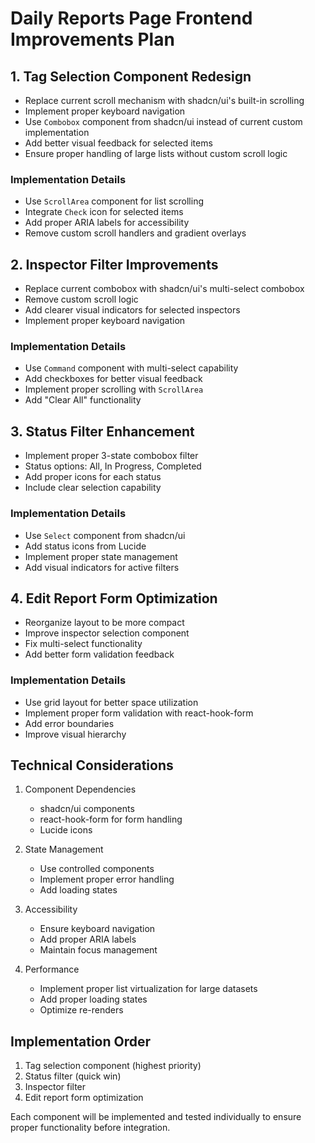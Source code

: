 # Daily Reports Page Frontend Improvements Plan

## 1. Tag Selection Component Redesign
- Replace current scroll mechanism with shadcn/ui's built-in scrolling
- Implement proper keyboard navigation
- Use `Combobox` component from shadcn/ui instead of current custom implementation
- Add better visual feedback for selected items
- Ensure proper handling of large lists without custom scroll logic

### Implementation Details
- Use `ScrollArea` component for list scrolling
- Integrate `Check` icon for selected items
- Add proper ARIA labels for accessibility
- Remove custom scroll handlers and gradient overlays

## 2. Inspector Filter Improvements
- Replace current combobox with shadcn/ui's multi-select combobox
- Remove custom scroll logic
- Add clearer visual indicators for selected inspectors
- Implement proper keyboard navigation

### Implementation Details
- Use `Command` component with multi-select capability
- Add checkboxes for better visual feedback
- Implement proper scrolling with `ScrollArea`
- Add "Clear All" functionality

## 3. Status Filter Enhancement
- Implement proper 3-state combobox filter
- Status options: All, In Progress, Completed
- Add proper icons for each status
- Include clear selection capability

### Implementation Details
- Use `Select` component from shadcn/ui
- Add status icons from Lucide
- Implement proper state management
- Add visual indicators for active filters

## 4. Edit Report Form Optimization
- Reorganize layout to be more compact
- Improve inspector selection component
- Fix multi-select functionality
- Add better form validation feedback

### Implementation Details
- Use grid layout for better space utilization
- Implement proper form validation with react-hook-form
- Add error boundaries
- Improve visual hierarchy

## Technical Considerations
1. Component Dependencies
   - shadcn/ui components
   - react-hook-form for form handling
   - Lucide icons

2. State Management
   - Use controlled components
   - Implement proper error handling
   - Add loading states

3. Accessibility
   - Ensure keyboard navigation
   - Add proper ARIA labels
   - Maintain focus management

4. Performance
   - Implement proper list virtualization for large datasets
   - Add proper loading states
   - Optimize re-renders

## Implementation Order
1. Tag selection component (highest priority)
2. Status filter (quick win)
3. Inspector filter
4. Edit report form optimization

Each component will be implemented and tested individually to ensure proper functionality before integration.